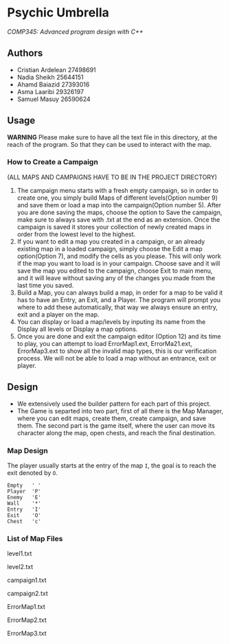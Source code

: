 # Psychic Umbrella

*COMP345: Advanced program design with C++*

## Authors

* Cristian Ardelean 27498691
* Nadia Sheikh 25644151
* Ahamd Baiazid 27393016
* Asma Laaribi 29326197
* Samuel Masuy 26590624

## Usage

**WARNING** Please make sure to have all the text file in this directory, at the
reach of the program. So that they can be used to interact with the map.

### How to Create a Campaign
(ALL MAPS AND CAMPAIGNS HAVE TO BE IN THE PROJECT DIRECTORY)

1. The campaign menu starts with a fresh empty campaign, so in order to create one, you simply build Maps of different levels(Option number 9) and save them or load a map into the campaign(Option number 5). After you are done saving the maps, choose the option to Save the campaign, make sure to always save with .txt at the end as an extension. Once the campaign is saved it stores your collection of newly created maps in order from the lowest level to the highest.
2. If you want to edit a map you created in a campaign, or an already existing map in a loaded campaign, simply choose the Edit a map option(Option 7), and modify the cells as you please. This will only work if the map you want to load is in your campaign. Choose save and it will save the map you edited to the campaign, choose Exit to main menu, and it will leave without saving any of the changes you made from the last time you saved.
3. Build a Map, you can always build a map, in order for a map to be valid it has to have an Entry, an Exit, and a Player. The program will prompt you where to add these automatically, that way we always ensure an entry, exit and a player on the map. 
4. You can display or load a map/levels by inputing its name from the Display all levels or Display a map options.
5. Once you are done and exit the campaign editor (Option 12) and its time to play, you can attempt to load ErrorMap1.ext, ErrorMa21.ext, ErrorMap3.ext to show all the invalid map types, this is our verification process. We will not be able to load a map without an entrance, exit or player.

## Design

* We extensively used the builder pattern for each part of this project.
* The Game is separted into two part, first of all there is the Map Manager,
  where you can edit maps, create them, create campaign, and save them. The
  second part is the game itself, where the user can move its character along
  the map, open chests, and reach the final destination.

### Map Design

The player usually starts at the entry of the map `I`, the goal is to reach the
exit denoted by `O`.

	Empty   ' '
	Player  'P'
	Enemy   'E'
	Wall    '*'
	Entry   'I'
	Exit    'O'
	Chest   'c'

### List of Map Files

level1.txt

level2.txt

campaign1.txt

campaign2.txt

ErrorMap1.txt

ErrorMap2.txt

ErrorMap3.txt
